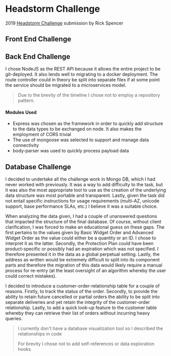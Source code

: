 # Headstorm Challenge
2019 [Headstorm Challenge](https://github.com/Headstorm/Interview/blob/master/challenges) submission by Rick Spencer


## Front End Challenge


## Back End Challenge
I chose NodeJS as the REST API because it allows the entire project to be git-deployed.  It also lends well to migrating
to a docker deployment.  The route controller could in theory be split into separate files if at some point the service
should be migrated to a microservices model.

> Due to the brevity of the timeline I chose not to employ a repository pattern.

#### Modules Used
* Express was chosen as the framework in order to quickly add structure to the data types to be exchanged on node.  It
also makes the employment of CORS trivial
* The use of mongoose was selected to support and manage data connectivity
* body-parser was used to quickly process
payload data


## Database Challenge

I decided to undertake all the challenge work in Mongo DB, which I had never worked with previously.  It was a way to
add difficulty to the task, but it was also the most appropriate tool to use as the creation of the underlying data
structure was most portable and transparent.  Lastly, given the task did not entail specific instructions for usage
requirements (multi-AZ, unicode support, base performance SLAs, etc.) I believe it was a suitable choice.

When analyzing the data given, I had a couple of unanswered questions that impacted the structure of the final database.
Of course, without client clarification, I was forced to make an educational guess on these gaps.  The first pertains to
the values given by Basic Widget Order and Advanced Widget Order as the value could either be a quantity or an ID.  I
chose to interpret it as the latter.  Secondly, the Protection Plan could have been product-specific or possibly had an
expiration which was not specified.  I therefore presented it in the data as a global perpetual setting.  Lastly, the
address as written would be extremely difficult to split into its component parts and therefore the migration of this
data would likely require a manual process for re-entry (at the least oversight of an algorithm whereby the user could
correct mistakes).

I decided to introduce a customer-order-relationship table for a couple of reasons.  Firstly, to track the status of the
order.  Secondly, to provide the ability to retain future cancelled or partial orders the ability to be split into
separate deliveries and yet retain the integrity of the customer-order relationship.  Lastly, to add a quick look-up
feature to the customer table whereby they can retrieve their list of orders without incurring heavy queries.

> I currently don't have a database visualization tool so I described the relationships in code
>
> For brevity I chose not to add self-references or data exploration hooks